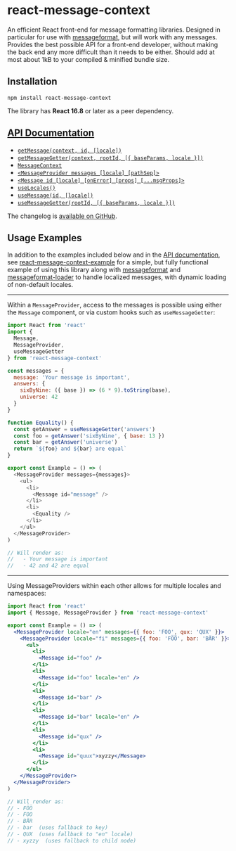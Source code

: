 # react-message-context

An efficient React front-end for message formatting libraries. Designed in particular for use with [messageformat], but will work with any messages. Provides the best possible API for a front-end developer, without making the back end any more difficult than it needs to be either. Should add at most about 1kB to your compiled & minified bundle size.

[messageformat]: https://messageformat.github.io

## Installation

```
npm install react-message-context
```

The library has **React 16.8** or later as a peer dependency.

## [API Documentation]

[API documentation]: API.md

- [`getMessage(context, id, [locale])`](API.md#get-message)
- [`getMessageGetter(context, rootId, [{ baseParams, locale }])`](API.md#get-message-getter)
- [`MessageContext`](API.md#message-context)
- [`<MessageProvider messages [locale] [pathSep]>`](API.md#message-provider)
- [`<Message id [locale] [onError] [props] [...msgProps]>`](API.md#message)
- [`useLocales()`](API.md#use-locales)
- [`useMessage(id, [locale])`](API.md#use-message)
- [`useMessageGetter(rootId, [{ baseParams, locale }])`](API.md#use-message-getter)

The changelog is [available on GitHub](https://github.com/eemeli/react-message-context/releases).

## Usage Examples

In addition to the examples included below and in the [API documentation], see [react-message-context-example] for a simple, but fully functional example of using this library along with [messageformat] and [messageformat-loader] to handle localized messages, with dynamic loading of non-default locales.

[react-message-context-example]: https://github.com/eemeli/react-message-context/tree/master/example#react-message-context-example
[react-message-context]: https://www.npmjs.com/package/react-message-context
[messageformat]: https://www.npmjs.com/package/messageformat
[messageformat-loader]: https://www.npmjs.com/package/messageformat-loader

---

Within a `MessageProvider`, access to the messages is possible using either the `Message` component, or via custom hooks such as `useMessageGetter`:

```js
import React from 'react'
import {
  Message,
  MessageProvider,
  useMessageGetter
} from 'react-message-context'

const messages = {
  message: 'Your message is important',
  answers: {
    sixByNine: ({ base }) => (6 * 9).toString(base),
    universe: 42
  }
}

function Equality() {
  const getAnswer = useMessageGetter('answers')
  const foo = getAnswer('sixByNine', { base: 13 })
  const bar = getAnswer('universe')
  return `${foo} and ${bar} are equal`
}

export const Example = () => (
  <MessageProvider messages={messages}>
    <ul>
      <li>
        <Message id="message" />
      </li>
      <li>
        <Equality />
      </li>
    </ul>
  </MessageProvider>
)

// Will render as:
//   - Your message is important
//   - 42 and 42 are equal
```

---

Using MessageProviders within each other allows for multiple locales and namespaces:

```jsx
import React from 'react'
import { Message, MessageProvider } from 'react-message-context'

export const Example = () => (
  <MessageProvider locale="en" messages={{ foo: 'FOO', qux: 'QUX' }}>
    <MessageProvider locale="fi" messages={{ foo: 'FÖÖ', bar: 'BÄR' }}>
      <ul>
        <li>
          <Message id="foo" />
        </li>
        <li>
          <Message id="foo" locale="en" />
        </li>
        <li>
          <Message id="bar" />
        </li>
        <li>
          <Message id="bar" locale="en" />
        </li>
        <li>
          <Message id="qux" />
        </li>
        <li>
          <Message id="quux">xyzzy</Message>
        </li>
      </ul>
    </MessageProvider>
  </MessageProvider>
)

// Will render as:
// - FÖÖ
// - FOO
// - BÄR
// - bar  (uses fallback to key)
// - QUX  (uses fallback to "en" locale)
// - xyzzy  (uses fallback to child node)
```
